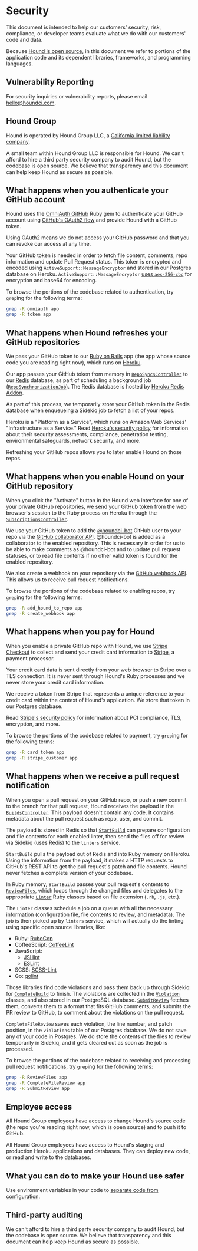 Security
========

This document is intended to help our customers'
security, risk, compliance, or developer teams
evaluate what we do with our customers' code and data.

Because [Hound is open source][oss],
in this document we refer to portions of the application code and its dependent
libraries, frameworks, and programming languages.

[oss]: https://github.com/houndci/hound

Vulnerability Reporting
-----------------------

For security inquiries or vulnerability reports, please email
<hello@houndci.com>.

Hound Group
-----------

Hound is operated by Hound Group LLC,
a [California limited liability company][sos].

[sos]: https://businesssearch.sos.ca.gov/CBS/SearchResults?SearchType=NUMBER&SearchCriteria=201806410516

A small team within Hound Group LLC is responsible for Hound.
We can't afford to hire a third party security company to audit Hound,
but the codebase is open source.
We believe that transparency and this document can help keep Hound
as secure as possible.

What happens when you authenticate your GitHub account
------------------------------------------------------

Hound uses the [OmniAuth GitHub] Ruby gem to
authenticate your GitHub account using [GitHub's OAuth2 flow][gh-oauth]
and provide Hound with a GitHub token.

[OmniAuth GitHub]: https://github.com/intridea/omniauth-github
[gh-oauth]: https://developer.github.com/v3/oauth/

Using OAuth2 means we do not access your GitHub password
and that you can revoke our access at any time.

Your GitHub token is needed in order to fetch file content, comments, repo
information and update Pull Request status. This token is encrypted and encoded
using `ActiveSupport::MessageEncryptor` and stored in our Postgres database
on Heroku.
`ActiveSupport::MessageEncryptor` [uses `aes-256-cbc`][message-encryptor]
for encryption and base64 for encoding.

To browse the portions of the codebase related to authentication,
try `grep`ing for the following terms:

```bash
grep -R omniauth app
grep -R token app
```

[message-encryptor]: https://github.com/rails/rails/blob/2af7338bdf32790a28e388a99dada84db0af1b5f/activesupport/lib/active_support/message_encryptor.rb#L35

What happens when Hound refreshes your GitHub repositories
----------------------------------------------------------

We pass your GitHub token to our [Ruby on Rails] app
(the app whose source code you are reading right now),
which runs on [Heroku].

Our app passes your GitHub token from memory in
[`RepoSyncsController`] to our [Redis] database,
as part of scheduling a background job ([`RepoSynchronizationJob`]).
The Redis database is hosted by [Heroku Redis Addon].

[`RepoSyncsController`]: ../app/controllers/repo_syncs_controller.rb
[`RepoSynchronizationJob`]: ../app/jobs/repo_synchronization_job.rb
[Redis]: http://redis.io/
[Heroku Redis Addon]: https://elements.heroku.com/addons/heroku-redis

As part of this process,
we temporarily store your GitHub token in the Redis database
when enqueueing a Sidekiq job to fetch a list of your repos.

[Ruby on Rails]: http://rubyonrails.org
[Heroku]: https://www.heroku.com

Heroku is a "Platform as a Service",
which runs on Amazon Web Services' "Infrastructure as a Service."
Read [Heroku's security policy][aws] for information about their
security assessments, compliance, penetration testing,
environmental safeguards, network security, and more.

[aws]: https://www.heroku.com/policy/security

Refreshing your GitHub repos allows you to later enable Hound on those repos.

What happens when you enable Hound on your GitHub repository
------------------------------------------------------------

When you click the "Activate" button in the Hound web interface
for one of your private GitHub repositories,
we send your GitHub token from the web browser's session
to the Ruby process on Heroku
through the [`SubscriptionsController`].

[`SubscriptionsController`]: ../app/controllers/subscriptions_controller.rb

We use your GitHub token to add the [@houndci-bot] GitHub user to your repo
via the [GitHub collaborator API][api1]. @houndci-bot is added as a collaborator
to the enabled repository. This is necessary in order for us to be able to make
comments as @houndci-bot and to update pull request statuses, or to read file
contents if no other valid token is found for the enabled repository.

[@houndci-bot]: https://github.com/houndci-bot
[api1]: https://developer.github.com/v3/repos/collaborators/#add-collaborator

We also create a webhook on your repository via the [GitHub webhook API][api2].
This allows us to receive pull request notifications.

[api2]: https://developer.github.com/v3/repos/hooks/#create-a-hook

To browse the portions of the codebase related to enabling repos,
try `grep`ing for the following terms:

```bash
grep -R add_hound_to_repo app
grep -R create_webhook app
```

What happens when you pay for Hound
-----------------------------------

When you enable a private GitHub repo with Hound,
we use [Stripe Checkout] to collect and send your credit card information
to [Stripe], a payment processor.

Your credit card data is sent directly from your web browser to Stripe
over a TLS connection.
It is never sent through Hound's Ruby processes
and we never store your credit card information.

[Stripe Checkout]: https://stripe.com/checkout
[Stripe]: https://stripe.com

We receive a token from Stripe that represents a unique reference to your
credit card within the context of Hound's application.
We store that token in our Postgres database.

Read [Stripe's security policy] for information about PCI compliance,
TLS, encryption, and more.

[Stripe's security policy]: https://stripe.com/help/security

To browse the portions of the codebase related to payment,
try `grep`ing for the following terms:

```bash
grep -R card_token app
grep -R stripe_customer app
```

What happens when we receive a pull request notification
--------------------------------------------------------

When you open a pull request on your GitHub repo,
or push a new commit to the branch for that pull request,
Hound receives the payload in the [`BuildsController`].
This payload doesn't contain any code.
It contains metadata about the pull request such as repo, user, and commit.

[`BuildsController`]: ../app/controllers/builds_controller.rb

The payload is stored in Redis so that [`StartBuild`] can prepare configuration
and file contents for each enabled linter, then send the files off for review
via Sidekiq (uses Redis) to the `linters` service.

[`StartBuild`]: ../app/services/start_build.rb

`StartBuild` pulls the payload out of Redis and into Ruby memory on Heroku.
Using the information from the payload, it makes a HTTP requests to GitHub's
REST API to get the pull request's patch and file contents.
Hound never fetches a complete version of your codebase.

In Ruby memory,
`StartBuild` passes your pull request's contents to [`ReviewFiles`],
which loops through the changed files and delegates to the appropriate
[`Linter`] Ruby classes based on file extension (`.rb`, `.js`, etc.).

[`ReviewFiles`]: ../app/services/review_files.rb
[`Linter`]: ../app/models/linter/

The `Linter` classes schedule a job on a queue with all the necessary
information (configuration file, file contents to review, and metadata).
The job is then picked up by `linters` service, which will actually do the
linting using specific open source libraries, like:

* Ruby: [RuboCop](https://github.com/bbatsov/rubocop)
* CoffeeScript: [CoffeeLint](http://www.coffeelint.org/)
* JavaScript:
  * [JSHint](https://github.com/jshint/jshint)
  * [ESLint](https://github.com/eslint/eslint)
* SCSS: [SCSS-Lint](https://github.com/brigade/scss-lint)
* Go: [golint](https://github.com/golang/lint)

Those libraries find code violations
and pass them back up through Sidekiq for [`CompleteBuild`] to finish.
The violations are collected in the [`Violation`] classes, and also stored in
our PostgreSQL database. [`SubmitReview`] fetches them, converts them to a
format that fits GitHub comments, and submits the PR review to GitHub,
to comment about the violations on the pull request.

[`CompleteBuild`]: ../app/services/complete_build.rb
[`SubmitReview`]: ../app/services/submit_review.rb
[`Violation`]: ../app/models/violation.rb
[`Commenter`]: ../app/services/commenter.rb
[comment-api]: https://developer.github.com/v3/pulls/comments/

`CompleteFileReview` saves each violation, the line number, and patch position,
in the `violations` table of our Postgres database.
We do not save any of your code in Postgres.
We do store the contents of the files to review temporarily in Sidekiq, and it
gets cleared out as soon as the job is processed.

To browse the portions of the codebase related to
receiving and processing pull request notifications,
try `grep`ing for the following terms:

```bash
grep -R ReviewFiles app
grep -R CompleteFileReview app
grep -R SubmitReview app
```

Employee access
---------------

All Hound Group employees have access to change Hound's source code
(the repo you're reading right now, which is open source)
and to push it to GitHub.

All Hound Group employees have access to
Hound's staging and production Heroku applications and databases.
They can deploy new code, or read and write to the databases.

What you can do to make your Hound use safer
--------------------------------------------

Use environment variables in your code
to [separate code from configuration][12factor].

[12factor]: http://12factor.net/config

Third-party auditing
--------------------

We can't afford to hire a third party security company to audit Hound,
but the codebase is open source.
We believe that transparency and this document can help keep Hound
as secure as possible.
